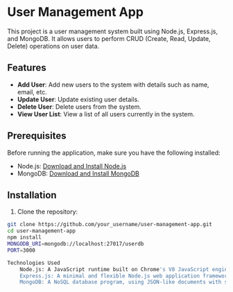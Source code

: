 # User Management App

This project is a user management system built using Node.js, Express.js, and MongoDB. It allows users to perform CRUD (Create, Read, Update, Delete) operations on user data.

## Features

- **Add User**: Add new users to the system with details such as name, email, etc.
- **Update User**: Update existing user details.
- **Delete User**: Delete users from the system.
- **View User List**: View a list of all users currently in the system.

## Prerequisites

Before running the application, make sure you have the following installed:

- Node.js: [Download and Install Node.js](https://nodejs.org/)
- MongoDB: [Download and Install MongoDB](https://www.mongodb.com/)

## Installation

1. Clone the repository:

```bash
git clone https://github.com/your_username/user-management-app.git
cd user-management-app
npm install
MONGODB_URI=mongodb://localhost:27017/userdb
PORT=3000

Technologies Used
    Node.js: A JavaScript runtime built on Chrome's V8 JavaScript engine.
    Express.js: A minimal and flexible Node.js web application framework.
    MongoDB: A NoSQL database program, using JSON-like documents with schema.
